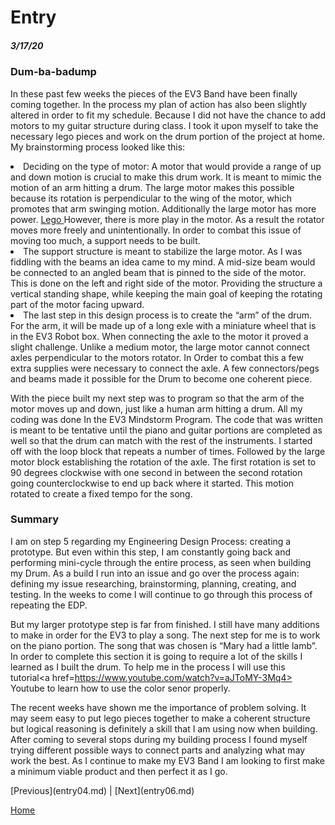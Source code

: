 # Entry
##### 3/17/20

### Dum-ba-badump
<p>In these past few weeks the pieces of the EV3 Band  have been finally coming together. In the process my plan of action has also been slightly altered in order to fit my schedule. Because I did not have the chance to add motors to my guitar structure during class. I took it upon myself to take the necessary lego pieces and work on the drum portion of the project at home. My brainstorming process looked like this: </p>

<li>Deciding on the type of motor: A motor that would provide a range of up and down motion is crucial to make this drum work. It is meant to mimic the motion of an arm hitting a drum. The large motor makes this possible because its rotation is perpendicular to the wing of the motor, which promotes that arm swinging motion. Additionally the large motor has more power. <a href= http://counties.agrilife.org/gillespie/files/2015/04/EV3-Motors-Sensors-Explained-1.pdf>Lego </a> However, there is more play in the motor. As a result the rotator moves more freely and unintentionally. In order to combat this issue of moving too much, a support needs to be built.
</li>

<li>The support structure is meant to stabilize the large motor. As I was fiddling with the beams an idea came to my mind. A mid-size beam would be connected to an angled beam that is pinned to the side of the motor. This is done on the left and right side of the motor. Providing the structure a vertical standing shape, while keeping the main goal of keeping the rotating part of the motor facing upward.
</li>

 <li> The last step in this design process is to create the “arm” of the drum.  For the arm, it will be made up of  a long exle with a miniature wheel that is in the EV3 Robot box.  When connecting the axle to the motor it proved a slight challenge. Unlike a medium motor, the large motor cannot connect axles perpendicular to the motors rotator. In Order to combat this a few extra supplies were necessary to connect the axle. A few connectors/pegs and beams made it possible for the Drum to become one coherent piece.
</li>


<p>With the piece built my next step was to program so that the arm of the motor moves up and down, just like a human arm hitting a drum. All my coding was done In the EV3 Mindstorm Program. The code that was written is meant to be tentative until the piano and guitar portions are completed as well so that the drum can match with the rest of the instruments. I started off with the loop block that repeats a number of times. Followed by the large motor block establishing the rotation of the axle. The first rotation is set to 90 degrees clockwise with one second in between the second rotation going counterclockwise to end up back where it started. This motion rotated to create a fixed tempo for the song.
</p>


### Summary
<p>
I am on step 5 regarding my Engineering Design Process: creating a prototype. But even within this step, I am constantly going back and performing mini-cycle through the entire process, as seen when building my Drum. As a build I run into an issue and go over the process again: defining my issue  researching, brainstorming, planning, creating, and testing. In the weeks to come I will continue to go through this process of repeating the EDP.

But my larger prototype step is far from finished. I still have many additions to make in order for the EV3 to play a song. The next step for me is to work on the piano portion. The song that was chosen is “Mary had a little lamb”. In order to complete this section it is going to require a lot of the skills I learned as I built the drum. To help me in the process I will use this tutorial<a href=https://www.youtube.com/watch?v=aJToMY-3Mq4> Youtube </a> to learn how to use the color senor properly.

The recent weeks have shown me the importance of problem solving. It may seem easy to put lego pieces together to make a coherent structure but logical reasoning is definitely a skill that I am using now when building. After coming to several stops during my building process I found myself trying different possible ways to connect parts and analyzing what may work the best.  As I continue to make my EV3 Band I am looking to first make a minimum viable product and then perfect it as I go.

</p>
[Previous](entry04.md) | [Next](entry06.md)

[Home](../README.md)